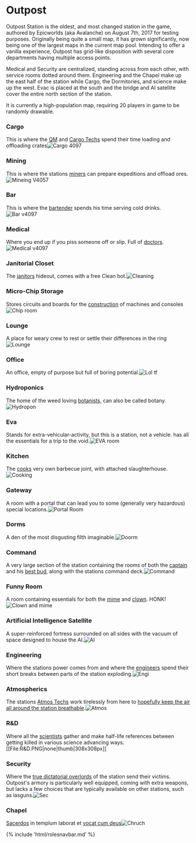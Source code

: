 # Outpost
Outpost Station is the oldest, and most changed station in the game, authored by Epicworlds (aka Avalanche) on August 7th, 2017 for testing purposes. Originally being quite a small map, it has grown significantly, now being one of the largest maps in the current map pool. Intending to offer a vanilla experience, Outpost has grid-like disposition with several core departments having multiple access points.

Medical and Security are centralized, standing across from each other, with service rooms dotted around them. Engineering and the Chapel make up the east half of the station while Cargo, the Dormitories, and science make up the west. Evac is placed at the south and the bridge and AI satellite cover the entire north section of the station.

It is currently a high-population map, requiring 20 players in game to be randomly drawable.





### Cargo
This is where the [QM](\3_HowToPlay\Jobs\Cargo_roles\Quartermaster.md) and [Cargo Techs](\3_HowToPlay\Jobs\Cargo_roles\Cargo-Technician.md) spend their time loading and offloading crates![Cargo 4097](\img\No_image.png)

### Mining

This is where the stations [miners](\3_HowToPlay\Jobs\Cargo_roles\Shaft-Miner.md) can prepare expeditions and offload ores.![Mineing V4057](\img\No_image.png)

### Bar
This is where the [bartender](\3_HowToPlay\Jobs\Service_roles\Bartender.md) spends his time serving cold drinks.
![Bar v4097](\img\No_image.png)


### Medical
Where you end up if you piss someone off or slip. Full of [doctors](\3_HowToPlay\Jobs\Medical_roles\Medical-Doctor.md).![Medical v4097](\img\No_image.png)


### Janitorial Closet
The [janitors](\3_HowToPlay\Jobs\Service_roles\Janitor.md) hideout, comes with a free Clean bot.![Cleaning](\img\No_image.png)


### Micro-Chip Storage
Stores circuits and boards for the [construction](Construction.md) of machines and consoles![Chip room](\img\No_image.png)

### Lounge
A place for weary crew to rest or settle their differences in the ring![Lounge](\img\No_image.png)

### Office
An office, empty of purpose but full of boring potential.![Lol tf](\img\No_image.png)
### Hydroponics
The home of the weed loving [botanists](\3_HowToPlay\Jobs\Service_roles\Botanist.md), can also be called botany.![Hydropon](\img\No_image.png)

### Eva
Stands for extra-vehicular-activity, but this is a station, not a vehicle. has all the essentials for a trip to the void.![EVA room](\img\No_image.png)
### Kitchen
The [cooks](\3_HowToPlay\Jobs\Service_roles\Cook.md) very own barbecue joint, with attached slaughterhouse.![Cooking](\img\No_image.png)
### Gateway
A room with a portal that can lead you to some (generally very hazardous) special locations.![Portal Room](\img\No_image.png)
### Dorms
A den of the most disgusting filth imaginable.![Doorm](\img\No_image.png)
### Command
A very large section of the station containing the rooms of both the [captain](\3_HowToPlay\Jobs\Command_roles\Captain.md) and his [best bud](\3_HowToPlay\Jobs\Command_roles\Head-of-Personnel.md), along with the stations command deck.![Command](\img\Command.png)
### Funny Room
A room containing essentials for both the [mime](\3_HowToPlay\Jobs\Entertainment_Roles\Mime.md) and [clown](\3_HowToPlay\Jobs\Entertainment_Roles\Clown.md). HONK!![Clown and mime](\img\No_image.png)
### Artificial Intelligence Satellite
A super-reinforced fortress surrounded on all sides with the vacuum of space designed to house the AI.![AI](\img\No_image.png)
### Engineering
Where the stations power comes from and where the [engineers](\3_HowToPlay\Jobs\Engineering_roles\Engineer.md) spend their short breaks between parts of the station exploding.![Engi](\img\No_image.png)
### Atmospherics
The stations [Atmos Techs](\3_HowToPlay\Jobs\Engineering_roles\Atmospherics-Technician.md) work tirelessly from here to [hopefully keep the air all around the station breathable](\4_Univers\Other\Jokes\So-close-to-impossible-that-it-might-as-well-not-even-exist.md).![Atmos](\img\Atmos.png)
### R&D
Where all the [scientists](\3_HowToPlay\Jobs\Science_roles\Scientist.md) gather and make half-life references between getting killed in various science advancing ways.[[File:R&D.PNG|none|thumb|308x308px]]
### Security
Where the [true dictatorial overlords](\3_HowToPlay\Jobs\Security_roles\Security-Officer.md) of the station send their victims. Outpost's armory is particularly well equipped, coming with extra weapons, but lacks a few choices that are typically available on other stations, such as lasguns.![Sec](\img\Sec.png)
### Chapel
[Sacerdos](\3_HowToPlay\Jobs\Entertainment_Roles\Chaplain.md) in templum laborat et [vocat cum deus](\4_Univers\Other\Jokes\So-close-to-impossible-that-it-might-as-well-not-even-exist.md)![Chruch](\img\Chruch.png)



{% include 'html/rolesnavbar.md' %}
